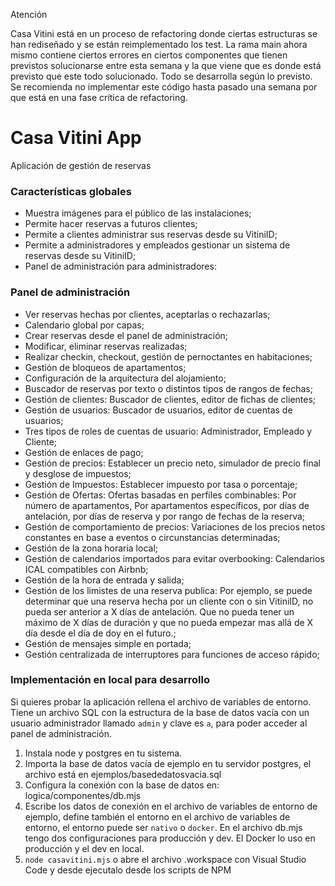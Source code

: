Atención 

Casa Vitini está en un proceso de refactoring donde ciertas estructuras se han rediseñado y se están reimplementado los test. La rama main ahora mismo contiene ciertos errores en ciertos componentes que tienen previstos solucionarse entre esta semana y la que viene que es donde está previsto que este todo solucionado. Todo se desarrolla según lo previsto. Se recomienda no implementar este código hasta pasado una semana por que está en una fase crítica de refactoring. 

# Casa Vitini App

Aplicación de gestión de reservas

### Características globales

- Muestra imágenes para el público de las instalaciones;
- Permite hacer reservas a futuros clientes;
- Permite a clientes administrar sus reservas desde su VitiniID;
- Permite a administradores y empleados gestionar un sistema de reservas desde su VitiniID;
- Panel de administración para administradores:

### Panel de administración

- Ver reservas hechas por clientes, aceptarlas o rechazarlas;
- Calendario global por capas;
- Crear reservas desde el panel de administración;
- Modificar, eliminar reservas realizadas;
- Realizar checkin, checkout, gestión de pernoctantes en habitaciones;
- Gestión de bloqueos de apartamentos;
- Configuración de la arquitectura del alojamiento;
- Buscador de reservas por texto o distintos tipos de rangos de fechas;
- Gestión de clientes: Buscador de clientes, editor de fichas de clientes;
- Gestión de usuarios: Buscador de usuarios, editor de cuentas de usuarios;
- Tres tipos de roles de cuentas de usuario: Administrador, Empleado y Cliente;
- Gestión de enlaces de pago;
- Gestión de precios: Establecer un precio neto, simulador de precio final y desglose de impuestos;
- Gestión de Impuestos: Establecer impuesto por tasa o porcentaje;
- Gestión de Ofertas: Ofertas basadas en perfiles combinables: Por número de apartamentos, Por apartamentos específicos, por días de antelación, por días de reserva y por rango de fechas de la reserva;
- Gestión de comportamiento de precios: Variaciones de los precios netos constantes en base a eventos o circunstancias determinadas;
- Gestión de la zona horaria local;
- Gestión de calendarios importados para evitar overbooking: Calendarios ICAL compatibles con Airbnb;
- Gestión de la hora de entrada y salida;
- Gestión de los limistes de una reserva publica: Por ejemplo, se puede determinar que una reserva hecha por un cliente con o sin VitiniID, no pueda ser anterior a X días de antelación. Que no pueda tener un máximo de X días de duración y que no pueda empezar mas allá de X día desde el día de doy en el futuro.;
- Gestión de mensajes simple en portada;
- Gestión centralizada de interruptores para funciones de acceso rápido;

### Implementación en local para desarrollo

Si quieres probar la aplicación rellena el archivo de variables de entorno. Tiene un archivo SQL con la estructura de la base de datos vacía con un usuario administrador llamado `admin` y clave es `a`, para poder acceder al panel de administración.

1. Instala node y postgres en tu sistema.
2. Importa la base de datos vacía de ejemplo en tu servidor postgres, el archivo está en ejemplos/basededatosvacia.sql
3. Configura la conexión con la base de datos en: logica/componentes/db.mjs
4. Escribe los datos de conexión en el archivo de variables de entorno de ejemplo, define también el entorno en el archivo de variables de entorno, el entorno puede ser `nativo` o `docker`. En el archivo db.mjs tengo dos configuraciones para producción y dev. El Docker lo uso en producción y el dev en local.
5. `node casavitini.mjs` o abre el archivo .workspace con Visual Studio Code y desde ejecutalo desde los scripts de NPM

